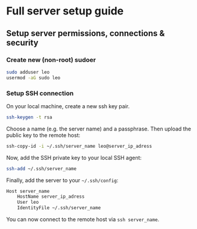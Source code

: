 # Full server setup guide

## Setup server permissions, connections & security

### Create new (non-root) sudoer

```bash
sudo adduser leo
usermod -aG sudo leo
```

### Setup SSH connection

On your local machine, create a new ssh key pair.

```bash
ssh-keygen -t rsa
``` 
Choose a name (e.g. the server name) and a passphrase. Then upload the public key to the remote host:

```bash
ssh-copy-id -i ~/.ssh/server_name leo@server_ip_adress
```

Now, add the SSH private key to your local SSH agent:

```bash
ssh-add ~/.ssh/server_name
```

Finally, add the server to your `~/.ssh/config`:

```bash
Host server_name
    HostName server_ip_adress
    User leo
    IdentityFile ~/.ssh/server_name
```

You can now connect to the remote host via `ssh server_name`.
